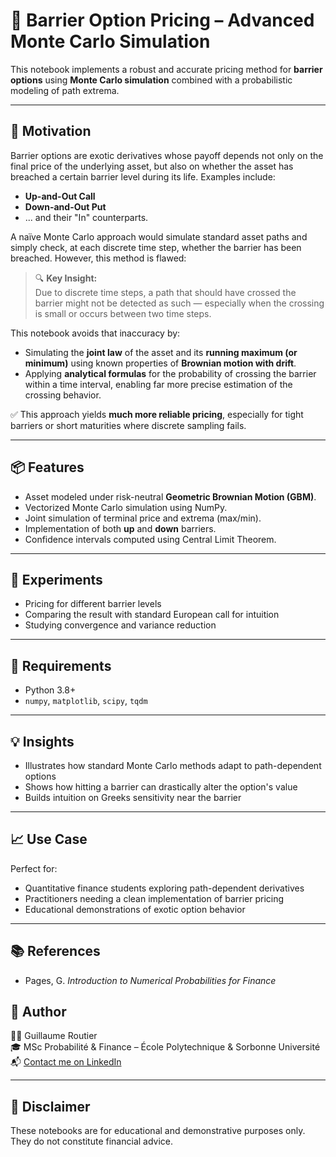 # 🧠 Barrier Option Pricing – Advanced Monte Carlo Simulation

This notebook implements a robust and accurate pricing method for **barrier options** using **Monte Carlo simulation** combined with a probabilistic modeling of path extrema.

---

## 🧱 Motivation

Barrier options are exotic derivatives whose payoff depends not only on the final price of the underlying asset, but also on whether the asset has breached a certain barrier level during its life. Examples include:
- **Up-and-Out Call**
- **Down-and-Out Put**
- ... and their "In" counterparts.

A naïve Monte Carlo approach would simulate standard asset paths and simply check, at each discrete time step, whether the barrier has been breached. However, this method is flawed:

> 🔍 **Key Insight:**  
> Due to discrete time steps, a path that should have crossed the barrier might not be detected as such — especially when the crossing is small or occurs between two time steps.

This notebook avoids that inaccuracy by:
- Simulating the **joint law** of the asset and its **running maximum (or minimum)** using known properties of **Brownian motion with drift**.
- Applying **analytical formulas** for the probability of crossing the barrier within a time interval, enabling far more precise estimation of the crossing behavior.

✅ This approach yields **much more reliable pricing**, especially for tight barriers or short maturities where discrete sampling fails.

---

## 📦 Features

- Asset modeled under risk-neutral **Geometric Brownian Motion (GBM)**.
- Vectorized Monte Carlo simulation using NumPy.
- Joint simulation of terminal price and extrema (max/min).
- Implementation of both **up** and **down** barriers.
- Confidence intervals computed using Central Limit Theorem.

---

## 🧪 Experiments

- Pricing for different barrier levels
- Comparing the result with standard European call for intuition
- Studying convergence and variance reduction

---

## 📌 Requirements

- Python 3.8+
- `numpy`, `matplotlib`, `scipy`, `tqdm`

---

## 💡 Insights

- Illustrates how standard Monte Carlo methods adapt to path-dependent options
- Shows how hitting a barrier can drastically alter the option's value
- Builds intuition on Greeks sensitivity near the barrier

---

## 📈 Use Case

Perfect for:
- Quantitative finance students exploring path-dependent derivatives
- Practitioners needing a clean implementation of barrier pricing
- Educational demonstrations of exotic option behavior

---

## 📚 References

- Pages, G. *Introduction to Numerical Probabilities for Finance*

## 👤 Author

👨‍💻 Guillaume Routier  
🎓 MSc Probabilité & Finance – École Polytechnique & Sorbonne Université  
📬 [Contact me on LinkedIn](https://www.linkedin.com/in/guillaume-routier/)

---

## 📌 Disclaimer

These notebooks are for educational and demonstrative purposes only. They do not constitute financial advice.
